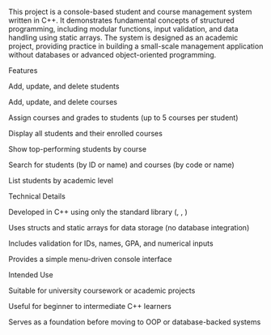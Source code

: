 This project is a console-based student and course management system written in C++.
It demonstrates fundamental concepts of structured programming, including modular functions, input validation, and data handling using static arrays. The system is designed as an academic project, providing practice in building a small-scale management application without databases or advanced object-oriented programming.

Features

Add, update, and delete students

Add, update, and delete courses

Assign courses and grades to students (up to 5 courses per student)

Display all students and their enrolled courses

Show top-performing students by course

Search for students (by ID or name) and courses (by code or name)

List students by academic level

Technical Details

Developed in C++ using only the standard library (<iostream>, <string>, <limits>)

Uses structs and static arrays for data storage (no database integration)

Includes validation for IDs, names, GPA, and numerical inputs

Provides a simple menu-driven console interface

Intended Use

Suitable for university coursework or academic projects

Useful for beginner to intermediate C++ learners

Serves as a foundation before moving to OOP or database-backed systems
